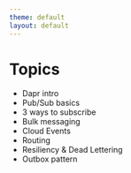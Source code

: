```yaml
---
theme: default
layout: default
---
```


# Topics

- Dapr intro
- Pub/Sub basics
- 3 ways to subscribe
- Bulk messaging
- Cloud Events
- Routing
- Resiliency & Dead Lettering
- Outbox pattern
